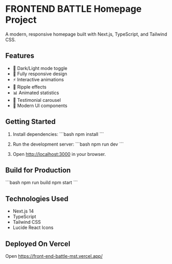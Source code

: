 # FRONTEND BATTLE Homepage Project

A modern, responsive homepage built with Next.js, TypeScript, and Tailwind CSS.

## Features

- 🌙 Dark/Light mode toggle
- 📱 Fully responsive design
- ⚡ Interactive animations
- 🎯 Ripple effects
- 📊 Animated statistics
- 🎠 Testimonial carousel
- 🎨 Modern UI components

## Getting Started

1. Install dependencies:
   \`\`\`bash
   npm install
   \`\`\`

2. Run the development server:
   \`\`\`bash
   npm run dev
   \`\`\`

3. Open [http://localhost:3000](http://localhost:3000) in your browser.

## Build for Production

\`\`\`bash
npm run build
npm start
\`\`\`

## Technologies Used

- Next.js 14
- TypeScript
- Tailwind CSS
- Lucide React Icons

## Deployed On Vercel

Open https://front-end-battle-mst.vercel.app/
